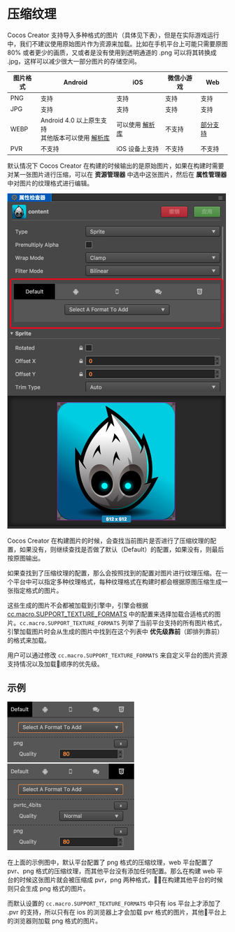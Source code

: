 # 压缩纹理

Cocos Creator 支持导入多种格式的图片（具体见下表），但是在实际游戏运行中，我们不建议使用原始图片作为资源来加载。比如在手机平台上可能只需要原图 80% 或者更少的画质，又或者是没有使用到透明通道的 .png 可以将其转换成 .jpg，这样可以减少很大一部分图片的存储空间。

图片格式 | Android | iOS | 微信小游戏 | Web
------------ | ------------- | --------- | -------- | --------
PNG | 支持 | 支持 | 支持 | 支持
JPG | 支持 | 支持 | 支持 | 支持
WEBP | Android 4.0 以上原生支持<br>其他版本可以使用 [解析库](https://github.com/alexey-pelykh/webp-android-backport) | 可以使用 [解析库](https://github.com/carsonmcdonald/WebP-iOS-example) | 不支持 | [部分支持](https://caniuse.com/#feat=webp)
PVR | 不支持 | iOS 设备上支持 | 不支持 | 不支持

默认情况下 Cocos Creator 在构建的时候输出的是原始图片，如果在构建时需要对某一张图片进行压缩，可以在 **资源管理器** 中选中这张图片，然后在 **属性管理器** 中对图片的纹理格式进行编辑。

![compress-texture](compress-texture/compress-texture.png)

Cocos Creator 在构建图片的时候，会查找当前图片是否进行了压缩纹理的配置，如果没有，则继续查找是否做了默认（Default）的配置，如果没有，则最后按原图输出。

如果查找到了压缩纹理的配置，那么会按照找到的配置对图片进行纹理压缩。在一个平台中可以指定多种纹理格式，每种纹理格式在构建时都会根据原图压缩生成一张指定格式的图片。

这些生成的图片不会都被加载到引擎中，引擎会根据 [cc.macro.SUPPORT_TEXTURE_FORMATS](http://docs.cocos.com/creator/api/zh/classes/macro.html#supporttextureformats) 中的配置来选择加载合适格式的图片。`cc.macro.SUPPORT_TEXTURE_FORMATS` 列举了当前平台支持的所有图片格式，引擎加载图片时会从生成的图片中找到在这个列表中 **优先级靠前**（即排列靠前）的格式来加载。

用户可以通过修改 `cc.macro.SUPPORT_TEXTURE_FORMATS` 来自定义平台的图片资源支持情况以及加载顺序的优先级。

## 示例

![1](compress-texture/1.png)
![2](compress-texture/2.png)

在上面的示例图中，默认平台配置了 png 格式的压缩纹理，web 平台配置了 pvr、png 格式的压缩纹理，而其他平台没有添加任何配置。那么在构建 web 平台的时候这张图片就会被压缩成 pvr，png 两种格式，在构建其他平台的时候则只会生成 png 格式的图片。

而默认设置的 `cc.macro.SUPPORT_TEXTURE_FORMATS` 中只有 ios 平台上才添加了 .pvr 的支持，所以只有在 ios 的浏览器上才会加载 pvr 格式的图片，其他平台上的浏览器则加载 png 格式的图片。
